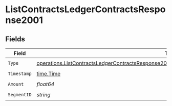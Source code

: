 # ListContractsLedgerContractsResponse2001


## Fields

| Field                                                                                                                                                                                                                      | Type                                                                                                                                                                                                                       | Required                                                                                                                                                                                                                   | Description                                                                                                                                                                                                                |
| -------------------------------------------------------------------------------------------------------------------------------------------------------------------------------------------------------------------------- | -------------------------------------------------------------------------------------------------------------------------------------------------------------------------------------------------------------------------- | -------------------------------------------------------------------------------------------------------------------------------------------------------------------------------------------------------------------------- | -------------------------------------------------------------------------------------------------------------------------------------------------------------------------------------------------------------------------- |
| `Type`                                                                                                                                                                                                                     | [operations.ListContractsLedgerContractsResponse200ApplicationJSONResponseBodyDataCurrentCreditsType](../../models/operations/listcontractsledgercontractsresponse200applicationjsonresponsebodydatacurrentcreditstype.md) | :heavy_check_mark:                                                                                                                                                                                                         | N/A                                                                                                                                                                                                                        |
| `Timestamp`                                                                                                                                                                                                                | [time.Time](https://pkg.go.dev/time#Time)                                                                                                                                                                                  | :heavy_check_mark:                                                                                                                                                                                                         | N/A                                                                                                                                                                                                                        |
| `Amount`                                                                                                                                                                                                                   | *float64*                                                                                                                                                                                                                  | :heavy_check_mark:                                                                                                                                                                                                         | N/A                                                                                                                                                                                                                        |
| `SegmentID`                                                                                                                                                                                                                | *string*                                                                                                                                                                                                                   | :heavy_check_mark:                                                                                                                                                                                                         | N/A                                                                                                                                                                                                                        |